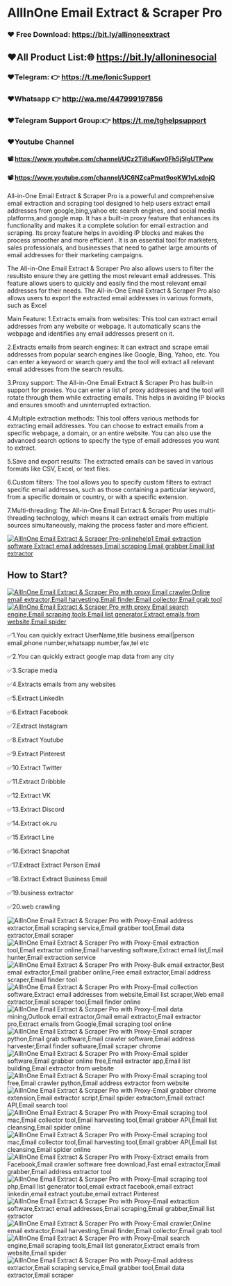 # AllInOne Email Extract & Scraper Pro

### ❤️ Free Download: https://bit.ly/allinoneextract

##  ❤️All Product List:🌐 https://bit.ly/alloninesocial
### ❤️Telegram: 👉 https://t.me/IonicSupport   
### ❤️Whatsapp  👉 http://wa.me/447999197856
### ❤️Telegram Support Group:👉  https://t.me/tghelpsupport

### ❤️Youtube Channel 
#### 📽 https://www.youtube.com/channel/UCz2Ti8uKwv0Fh5j5IgUTPww
#### 📽 https://www.youtube.com/channel/UC6NZcaPmat9ooKW1yLxdnjQ

All-in-One Email Extract & Scraper Pro is a powerful and comprehensive email extraction and scraping tool designed to help users extract email addresses from google,bing,yahoo etc search engines, and social media platforms,and google map. It has a built-in proxy feature that enhances its functionality and makes it a complete solution for email extraction and scraping. Its proxy feature helps in avoiding IP blocks and makes the process smoother and more efficient . It is an essential tool for marketers, sales professionals, and businesses that need to gather large amounts of email addresses for their marketing campaigns.

The All-in-One Email Extract & Scraper Pro also allows users to filter the resultsto ensure they are getting the most relevant email addresses. This feature allows users to quickly and easily find the most relevant email addresses for their needs. The All-in-One Email Extract & Scraper Pro also allows users to export the extracted email addresses in various formats, such as Excel

Main Feature:
1.Extracts emails from websites:
This tool can extract email addresses from any website or webpage. It automatically scans the webpage and identifies any email addresses present on it.

2.Extracts emails from search engines:
It can extract and scrape email addresses from popular search engines like Google, Bing, Yahoo, etc. You can enter a keyword or search query and the tool will extract all relevant email addresses from the search results.

3.Proxy support:
The All-in-One Email Extract & Scraper Pro has built-in support for proxies. You can enter a list of proxy addresses and the tool will rotate through them while extracting emails. This helps in avoiding IP blocks and ensures smooth and uninterrupted extraction.

4.Multiple extraction methods:
This tool offers various methods for extracting email addresses. You can choose to extract emails from a specific webpage, a domain, or an entire website. You can also use the advanced search options to specify the type of email addresses you want to extract.

5.Save and export results:
The extracted emails can be saved in various formats like CSV, Excel, or text files.

6.Custom filters:
The tool allows you to specify custom filters to extract specific email addresses, such as those containing a particular keyword, from a specific domain or country, or with a specific extension.

7.Multi-threading:
The All-in-One Email Extract & Scraper Pro uses multi-threading technology, which means it can extract emails from multiple sources simultaneously, making the process faster and more efficient.

 <a href="https://codecanyon.net/item/allinone-email-extractscraper-pro/39521233/comments"  target="_blank">
  <img src="https://i.ibb.co/R9TFchr/support3.png" alt="AllInOne Email Extract & Scraper Pro-onlinehelp1 Email extraction software,Extract email addresses,Email scraping,Email grabber,Email list extractor" />
 </a>

<h2><strong>How to Start?</strong></h2>
<a href="https://youtu.be/YFUldspyoW8" target="_blank">
<img src="https://i.ibb.co/xzxBQWw/ytbdemo.png" alt="AllInOne Email Extract & Scraper Pro with proxy Email crawler,Online email extractor,Email harvesting,Email finder,Email collector,Email grab tool" />
</a>
<a href="https://youtu.be/YFUldspyoW8" target="_blank">
    <img src="https://i.ibb.co/S0yZv2r/watchbtn.jpg" alt="AllInOne Email Extract & Scraper Pro with proxy Email search engine,Email scraping tools,Email list generator,Extract emails from website,Email spider" />
</a>


✅1.You can quickly extract UserName,title business email|person email,phone number,whatsapp number,fax,tel etc

✅2.You can quickly extract google map data from any city

✅3.Scrape media

✅4.Extracts emails from any websites

✅5.Extract LinkedIn

✅6.Extract Facebook

✅7.Extract Instagram

✅8.Extract Youtube

✅9.Extract Pinterest

✅10.Extract Twitter

✅11.Extract Dribbble

✅12.Extract VK

✅13.Extract Discord

✅14.Extract ok.ru

✅15.Extract Line

✅16.Extract Snapchat

✅17.Extract Extract Person Email

✅18.Extract Extract Business Email

✅19.business extractor

✅20.web crawling


<img src="https://i.ibb.co/FKMZ4DG/01.png" alt="AllInOne Email Extract & Scraper Pro with Proxy-Email address extractor,Email scraping service,Email grabber tool,Email data extractor,Email scraper" />
<img src="https://i.ibb.co/93pZGXS/02.png" alt="AllInOne Email Extract & Scraper Pro with Proxy-Email extraction tool,Email extractor online,Email harvesting software,Extract email list,Email hunter,Email extraction service" />
<img src="https://i.ibb.co/QdLt32y/03.png" alt="AllInOne Email Extract & Scraper Pro with Proxy-Bulk email extractor,Best email extractor,Email grabber online,Free email extractor,Email address scraper,Email finder tool" />
<img src="https://i.ibb.co/YfG441F/04.png" alt="AllInOne Email Extract & Scraper Pro with Proxy-Email collection software,Extract email addresses from website,Email list scraper,Web email extractor,Email scraper tool,Email finder online" />
<img src="https://i.ibb.co/Xs1M3VZ/05.png" alt="AllInOne Email Extract & Scraper Pro with Proxy-Email data mining,Outlook email extractor,Gmail email extractor,Email extractor pro,Extract emails from Google,Email scraping tool online" />
<img src="https://i.ibb.co/8KSv5MN/06.png" alt="AllInOne Email Extract & Scraper Pro with Proxy-Email scraper python,Email grab software,Email crawler software,Email address harvester,Email finder software,Email scraper chrome" />
<img src="https://i.ibb.co/qx1wnPQ/07.png" alt="AllInOne Email Extract & Scraper Pro with Proxy-Email spider software,Email grabber online free,Email extractor app,Email list building,Email extractor from website" />
<img src="https://i.ibb.co/tq5VLCS/08.png" alt="AllInOne Email Extract & Scraper Pro with Proxy-Email scraping tool free,Email crawler python,Email address extractor from website" />
<img src="https://i.ibb.co/nC3pM5s/09.png" alt="AllInOne Email Extract & Scraper Pro with Proxy-Email grabber chrome extension,Email extractor script,Email spider extractorn,Email extract API,Email search tool" />
<img src="https://i.ibb.co/99HRRB7/10.png" alt="AllInOne Email Extract & Scraper Pro with Proxy-Email scraping tool mac,Email collector tool,Email harvesting tool,Email grabber API,Email list cleansing,Email spider online" />
<img src="https://i.ibb.co/99HRRB7/10.png" alt="AllInOne Email Extract & Scraper Pro with Proxy-Email scraping tool mac,Email collector tool,Email harvesting tool,Email grabber API,Email list cleansing,Email spider online" />
<img src="https://i.ibb.co/FB0kmQs/11.png" alt="AllInOne Email Extract & Scraper Pro with Proxy-Extract emails from Facebook,Email crawler software free download,Fast email extractor,Email grabber,Email address extractor tool" />
<img src="https://i.ibb.co/RY0cgnk/12.png" alt="AllInOne Email Extract & Scraper Pro with Proxy-Email scraping tool php,Email list generator tool,email extract facebook,email extract linkedin,email extract youtube,email extract Pinterest" />
<img src="https://i.ibb.co/SddDHmd/13.png" alt="AllInOne Email Extract & Scraper Pro with Proxy-Email extraction software,Extract email addresses,Email scraping,Email grabber,Email list extractor" />
<img src="https://i.ibb.co/nMtgk8F/14.png" alt="AllInOne Email Extract & Scraper Pro with Proxy-Email crawler,Online email extractor,Email harvesting,Email finder,Email collector,Email grab tool" />
<img src="https://i.ibb.co/v1CMXzS/15.png" alt="AllInOne Email Extract & Scraper Pro with Proxy-Email search engine,Email scraping tools,Email list generator,Extract emails from website,Email spider" />
<img src="https://i.ibb.co/Wyxhxzs/16.png" alt="AllInOne Email Extract & Scraper Pro with Proxy-Email address extractor,Email scraping service,Email grabber tool,Email data extractor,Email scraper" />
